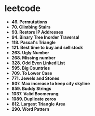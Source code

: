 # leetcode

- **46. Permutations**
- **70. Climbing Stairs**
- **93. Restore IP Addresses**
- **94. Binary Tree Inorder Traversal**
- **118. Pascal's Triangle**
- **121. Best time to buy and sell stock**
- **263. Ugly Number**
- **268. Missing number**
- **328. Odd Even Linked List**
- **595. Big Countries**
- **709. To Lower Case**
- **771. Jewels and Stones**
- **807. Max increase to keep city skyline**
- **859. Buddy Strings**
- **1037. Valid Boomerang**
- **1089. Duplicate zeros**
- **812. Largest Triangle Area**
- **290. Word Pattern**

